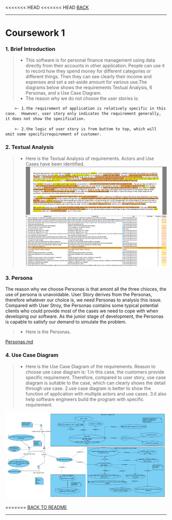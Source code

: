 <<<<<<< HEAD
<<<<<<< HEAD
[BACK](../README.md)
***
# Coursework 1
### 1. Brief Introduction
> - This software is for personal finance management using data directly from their accounts in other application. People can use it to record how they spend money for different categories or different things. Then they can see clearly their income and expenses and set a set-aside amount for various use.The diagrams below shows the requirements Textual Analysis, 6 Personas, and a Use Case Diagram.
> - The reason why we do not choose the user stories is:  
        
        >- 1.the requirement of application is relatively specific in this case.  However, user story only indicates the requirement generally, it does not show the specification.  
        
        >- 2.the logic of user story is from buttom to top, which will omit some specificrequirement of customer.



### 2. Textual Analysis
>- Here is the Textual Analysis of requirements. Actors and Use Cases have been identified.
![Textual Analysis](/images/CW1TA.png)

### 3. Persona

The reason why we choose Personas is that amont all the three chioces, the use of persona is unavoidable.
User Story derives from the Personas, therefore whatever our choice is, we need Personas to analysis this issue.
Compared with User Stroy, the Personas contains some typical potential clients who could provide most of the cases we need to cope with when developing our software.
As the junior stage of development, the Personas is capable to satisfy our demand to simulate the problem. 

>- Here is the Personas.   

[Personas.md](/docs/cw1_personas.md)

### 4. Use Case Diagram
>- Here is the Use Case Diagram of the requirements.
Reason to choose use case diagram is:
1.in this case, the customers provide specific requirement. Therefore, compared to user story, use case diagram is suitable to the case, which can clearly shows the detail through use case.
2.use case diagram is better to show the function of application with multiple actors and use cases.
3.it also help software engineers build the program with specific requirement.

![Use Case Diagram](/images/CW1UCD.png)

=======
[BACK TO README](../README.md)
***
